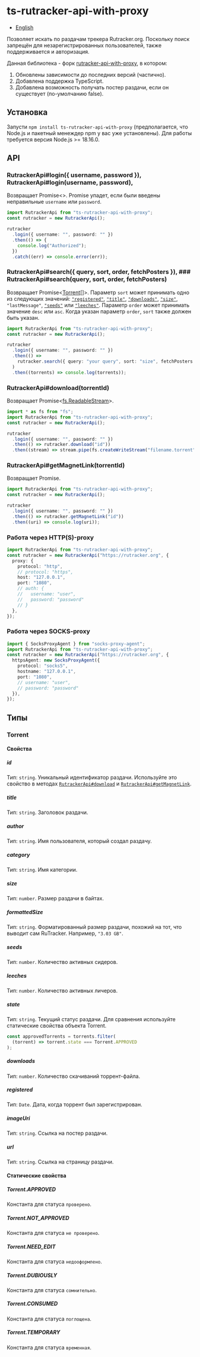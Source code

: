 # ts-rutracker-api-with-proxy

- [English](https://github-com.translate.goog/fertkir/rutracker-api/blob/master/README.md?_x_tr_sl=ru&_x_tr_tl=en&_x_tr_hl=en&_x_tr_pto=wapp)

Позволяет искать по раздачам трекера Rutracker.org. Поскольку поиск запрещён для незарегистрированных пользователей, также поддерживаетcя и авторизация.

Данная библиотека - форк [rutracker-api-with-proxy](https://www.npmjs.com/package/rutracker-api-with-proxy), в котором:

1. Обновлены зависимости до последних версий (частично).
2. Добавлена поддержка TypeScript.
3. Добавлена возможность получать постер раздачи, если он существует (по-умолчанию false).

## Установка

Запусти `npm install ts-rutracker-api-with-proxy` (предполагается, что Node.js и пакетный менеждер npm у вас уже установлены). Для работы требуется версия Node.js >= 18.16.0.

## API

### RutrackerApi#login({ username, password }), RutrackerApi#login(username, password),

Возвращает Promise<>. Promise упадет, если были введены неправильные `username` или `password`.

```ts
import RutrackerApi from "ts-rutracker-api-with-proxy";
const rutracker = new RutrackerApi();

rutracker
  .login({ username: "", password: "" })
  .then(() => {
    console.log("Authorized");
  })
  .catch((err) => console.error(err));
```

### RutrackerApi#search({ query, sort, order, fetchPosters }), ### RutrackerApi#search(query, sort, order, fetchPosters)

Возвращает Promise<[Torrent](#torrent)[]>. Параметр `sort` может принимать одно из следующих значений: [`"registered"`](#registered), [`"title"`](#title), [`"downloads"`](#downloads), [`"size"`](#size), `"lastMessage"`, [`"seeds"`](#seeds) или [`"leeches"`](#leeches). Параметр `order` может принимать значение `desc` или `asc`. Когда указан параметр `order`, `sort` также должен быть указан.

```ts
import RutrackerApi from "ts-rutracker-api-with-proxy";
const rutracker = new RutrackerApi();

rutracker
  .login({ username: "", password: "" })
  .then(() =>
    rutracker.search({ query: "your query", sort: "size", fetchPosters: true })
  )
  .then((torrents) => console.log(torrents));
```

### RutrackerApi#download(torrentId)

Возвращает Promise<[fs.ReadableStream](https://nodejs.org/api/stream.html#stream_readable_streams)>.

```ts
import * as fs from "fs";
import RutrackerApi from "ts-rutracker-api-with-proxy";
const rutracker = new RutrackerApi();

rutracker
  .login({ username: "", password: "" })
  .then(() => rutracker.download("id"))
  .then((stream) => stream.pipe(fs.createWriteStream("filename.torrent")));
```

### RutrackerApi#getMagnetLink(torrentId)

Возвращает Promise<string>.

```ts
import RutrackerApi from "ts-rutracker-api-with-proxy";
const rutracker = new RutrackerApi();

rutracker
  .login({ username: "", password: "" })
  .then(() => rutracker.getMagnetLink("id"))
  .then((uri) => console.log(uri));
```

<a name="proxy"/>

### Работа через HTTP(S)-proxy

```ts
import RutrackerApi from "ts-rutracker-api-with-proxy";
const rutracker = new RutrackerApi("https://rutracker.org", {
  proxy: {
    protocol: "http",
    // protocol: "https",
    host: "127.0.0.1",
    port: "1080",
    // auth: {
    //   username: "user",
    //   password: "password"
    // }
  },
});
```

### Работа через SOCKS-proxy

```ts
import { SocksProxyAgent } from "socks-proxy-agent";
import RutrackerApi from "ts-rutracker-api-with-proxy";
const rutracker = new RutrackerApi("https://rutracker.org", {
  httpsAgent: new SocksProxyAgent({
    protocol: "socks5",
    hostname: "127.0.0.1",
    port: "1080",
    // username: "user",
    // password: "password"
  }),
});
```

## Типы

### Torrent

#### Свойства

##### id

Тип: `string`. Уникальный идентификатор раздачи. Используйте это свойство в методах [`RutrackerApi#download`](#rutrackerapidownloadtorrentid) и [`RutrackerApi#getMagnetLink`](#rutrackerapigetmagnetlinktorrentid).

##### title

Тип: `string`. Заголовок раздачи.

##### author

Тип: `string`. Имя пользователя, который создал раздачу.

##### category

Тип: `string`. Имя категории.

##### size

Тип: `number`. Размер раздачи в байтах.

##### formattedSize

Тип: `string`. Форматированный размер раздачи, похожий на тот, что выводит сам RuTracker. Например, `"3.03 GB"`.

##### seeds

Тип: `number`. Количество активных сидеров.

##### leeches

Тип: `number`. Количество активных личеров.

##### state

Тип: `string`. Текущий статус раздачи. Для сравнения используйте статические свойства объекта Torrent.

```ts
const approvedTorrents = torrents.filter(
  (torrent) => torrent.state === Torrent.APPROVED
);
```

##### downloads

Тип: `number`. Количество скачиваний торрент-файла.

##### registered

Тип: `Date`. Дата, когда торрент был зарегистрирован.

##### imageUri

Тип: `string`. Ссылка на постер раздачи.

##### url

Тип: `string`. Ссылка на страницу раздачи.

#### Статические свойства

##### Torrent.APPROVED

Константа для статуса `проверено`.

##### Torrent.NOT_APPROVED

Константа для статуса `не проверено`.

##### Torrent.NEED_EDIT

Константа для статуса `недооформлено`.

##### Torrent.DUBIOUSLY

Константа для статуса `сомнительно`.

##### Torrent.CONSUMED

Константа для статуса `поглощена`.

##### Torrent.TEMPORARY

Константа для статуса `временная`.
